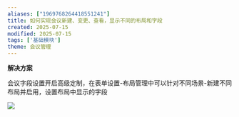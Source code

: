 ```yaml
---
aliases: ["1969768264418551241"]
title: 如何实现会议新建、变更、查看，显示不同的布局和字段
created: 2025-07-15
modified: 2025-07-15
tags: ['基础模块']
theme: 会议管理
---
```


**解决方案**

会议字段设置开启高级定制，在表单设置-布局管理中可以针对不同场景-新建不同布局并启用，设置布局中显示的字段

![](4c1ae6fea825b78d7ebffd589f8912be.jpg)